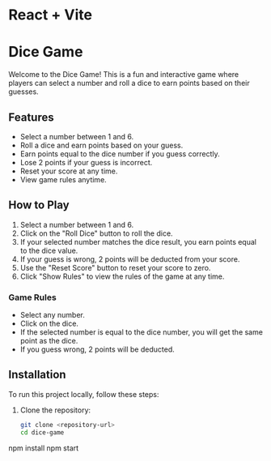 # React + Vite
# Dice Game

Welcome to the Dice Game! This is a fun and interactive game where players can select a number and roll a dice to earn points based on their guesses.


## Features
- Select a number between 1 and 6.
- Roll a dice and earn points based on your guess.
- Earn points equal to the dice number if you guess correctly.
- Lose 2 points if your guess is incorrect.
- Reset your score at any time.
- View game rules anytime.

## How to Play
1. Select a number between 1 and 6.
2. Click on the "Roll Dice" button to roll the dice.
3. If your selected number matches the dice result, you earn points equal to the dice value.
4. If your guess is wrong, 2 points will be deducted from your score.
5. Use the "Reset Score" button to reset your score to zero.
6. Click "Show Rules" to view the rules of the game at any time.

### Game Rules
- Select any number.
- Click on the dice.
- If the selected number is equal to the dice number, you will get the same point as the dice.
- If you guess wrong, 2 points will be deducted.

## Installation
To run this project locally, follow these steps:

1. Clone the repository:
   ```bash
   git clone <repository-url>
   cd dice-game
npm install
npm start 
